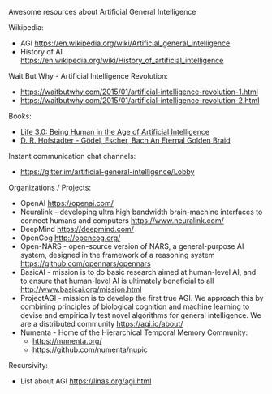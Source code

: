 Awesome resources about Artificial General Intelligence

Wikipedia:
* AGI https://en.wikipedia.org/wiki/Artificial_general_intelligence
* History of AI https://en.wikipedia.org/wiki/History_of_artificial_intelligence

Wait But Why - Artificial Intelligence Revolution:
* https://waitbutwhy.com/2015/01/artificial-intelligence-revolution-1.html
* https://waitbutwhy.com/2015/01/artificial-intelligence-revolution-2.html

Books:
* [Life 3.0: Being Human in the Age of Artificial Intelligence](https://www.amazon.com/Life-3-0-Being-Artificial-Intelligence/dp/1101946598)
* [D. R. Hofstadter - Gödel, Escher, Bach An Eternal Golden Braid](https://www.amazon.com/G%C3%B6del-Escher-Bach-Eternal-Golden/dp/0465026567)

Instant communication chat channels:
* https://gitter.im/artificial-general-intelligence/Lobby

Organizations / Projects:
* OpenAI https://openai.com/
* Neuralink - developing ultra high bandwidth brain-machine interfaces to connect humans and computers https://www.neuralink.com/
* DeepMind https://deepmind.com/
* OpenCog http://opencog.org/
* Open-NARS - open-source version of NARS, a general-purpose AI system, designed in the framework of a reasoning system https://github.com/opennars/opennars
* BasicAI - mission is to do basic research aimed at human-level AI, and to ensure that human-level AI is ultimately beneficial to all http://www.basicai.org/mission.html
* ProjectAGI - mission is to develop the first true AGI. We approach this by combining principles of biological cognition and machine learning to devise and empirically test novel algorithms for general intelligence. We are a distributed community https://agi.io/about/
* Numenta - Home of the Hierarchical Temporal Memory Community:
    * https://numenta.org/
    * https://github.com/numenta/nupic

Recursivity:
* List about AGI https://linas.org/agi.html